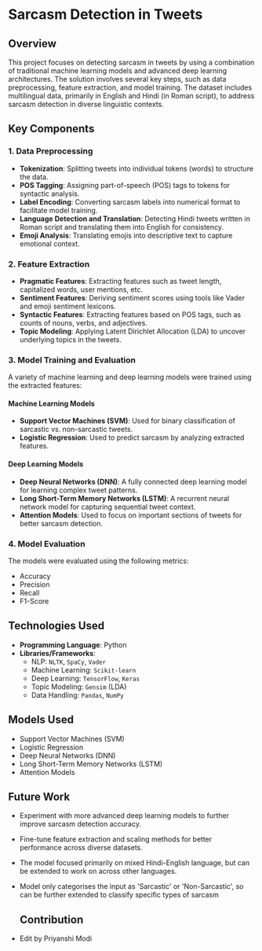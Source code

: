 # Sarcasm Detection in Tweets

## Overview
This project focuses on detecting sarcasm in tweets by using a combination of traditional machine learning models and advanced deep learning architectures. The solution involves several key steps, such as data preprocessing, feature extraction, and model training. The dataset includes multilingual data, primarily in English and Hindi (in Roman script), to address sarcasm detection in diverse linguistic contexts.

## Key Components

### 1. Data Preprocessing
- **Tokenization**: Splitting tweets into individual tokens (words) to structure the data.
- **POS Tagging**: Assigning part-of-speech (POS) tags to tokens for syntactic analysis.
- **Label Encoding**: Converting sarcasm labels into numerical format to facilitate model training.
- **Language Detection and Translation**: Detecting Hindi tweets written in Roman script and translating them into English for consistency.
- **Emoji Analysis**: Translating emojis into descriptive text to capture emotional context.

### 2. Feature Extraction
- **Pragmatic Features**: Extracting features such as tweet length, capitalized words, user mentions, etc.
- **Sentiment Features**: Deriving sentiment scores using tools like Vader and emoji sentiment lexicons.
- **Syntactic Features**: Extracting features based on POS tags, such as counts of nouns, verbs, and adjectives.
- **Topic Modeling**: Applying Latent Dirichlet Allocation (LDA) to uncover underlying topics in the tweets.

### 3. Model Training and Evaluation
A variety of machine learning and deep learning models were trained using the extracted features:

#### Machine Learning Models
- **Support Vector Machines (SVM)**: Used for binary classification of sarcastic vs. non-sarcastic tweets.
- **Logistic Regression**: Used to predict sarcasm by analyzing extracted features.

#### Deep Learning Models
- **Deep Neural Networks (DNN)**: A fully connected deep learning model for learning complex tweet patterns.
- **Long Short-Term Memory Networks (LSTM)**: A recurrent neural network model for capturing sequential tweet context.
- **Attention Models**: Used to focus on important sections of tweets for better sarcasm detection.

### 4. Model Evaluation
The models were evaluated using the following metrics:
- Accuracy
- Precision
- Recall
- F1-Score

## Technologies Used
- **Programming Language**: Python
- **Libraries/Frameworks**:
  - NLP: `NLTK`, `SpaCy`, `Vader`
  - Machine Learning: `Scikit-learn`
  - Deep Learning: `TensorFlow`, `Keras`
  - Topic Modeling: `Gensim` (LDA)
  - Data Handling: `Pandas`, `NumPy`

## Models Used
- Support Vector Machines (SVM)
- Logistic Regression
- Deep Neural Networks (DNN)
- Long Short-Term Memory Networks (LSTM)
- Attention Models

## Future Work
- Experiment with more advanced deep learning models to further improve sarcasm detection accuracy.
- Fine-tune feature extraction and scaling methods for better performance across diverse datasets.
- The model focused primarily on mixed Hindi-English language, but can be extended to work on across other languages.
- Model only categorises the input as 'Sarcastic' or 'Non-Sarcastic', so can be further extended to classify specific types of sarcasm

  ## Contribution
- Edit by Priyanshi Modi
